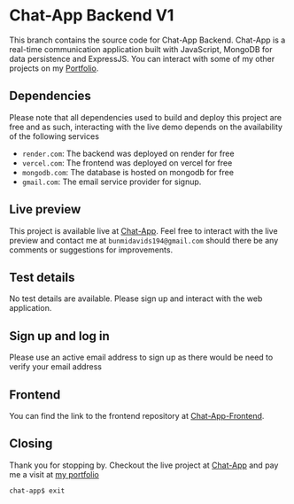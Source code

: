 # Chat-App Backend V1

This branch contains the source code for Chat-App Backend. Chat-App is a real-time communication application built with JavaScript, MongoDB for data persistence and ExpressJS. You can interact with some of my other projects on my [Portfolio](https://bunmioladipupo-edf1263ld-bunmi194.vercel.app/).

## Dependencies

Please note that all dependencies used to build and deploy this project are free and as such, interacting with the live demo depends on the availability of the following services

- `render.com`: The backend was deployed on render for free
- `vercel.com`: The frontend was deployed on vercel for free
- `mongodb.com`: The database is hosted on mongodb for free
- `gmail.com`: The email service provider for signup.

## Live preview

This project is available live at [Chat-App](https://chat-app-front-end-mu.vercel.app/). Feel free to interact with the live preview and contact me at `bunmidavids194@gmail.com` should there be any comments or suggestions for improvements.

## Test details

No test details are available. Please sign up and interact with the web application.

## Sign up and log in

Please use an active email address to sign up as there would be need to verify your email address

## Frontend

You can find the link to the frontend repository at [Chat-App-Frontend](https://github.com/Bunmi194/chatAppFrontEnd).

## Closing

Thank you for stopping by. Checkout the live project at [Chat-App](https://chat-app-front-end-mu.vercel.app/) and pay me a visit at [my portfolio](https://bunmioladipupo-edf1263ld-bunmi194.vercel.app/)

```bash
chat-app$ exit
``` 